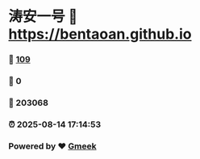 # 涛安一号 :link: https://bentaoan.github.io 
### :page_facing_up: [109](https://bentaoan.github.io/tag.html) 
### :speech_balloon: 0 
### :hibiscus: 203068 
### :alarm_clock: 2025-08-14 17:14:53 
### Powered by :heart: [Gmeek](https://github.com/Meekdai/Gmeek)
